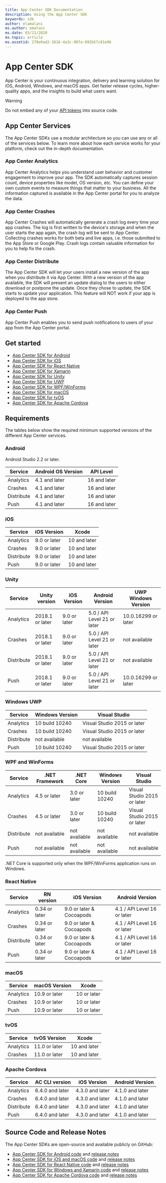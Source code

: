 ```yaml
---
title: App Center SDK Documentation
description: Using the App Center SDK
keywords: sdk
author: elamalani
ms.author: emalani
ms.date: 03/11/2020
ms.topic: article
ms.assetid: 278e0ad2-1616-4a3c-907a-092b57c81e96
---
```


# App Center SDK

App Center is your continuous integration, delivery and learning solution for iOS, Android, Windows, and macOS apps.
Get faster release cycles, higher-quality apps, and the insights to build what users want.

> [!WARNING]
> Do not embed any of your [API tokens](../api-docs/index.md) into source code.

## App Center Services

The App Center SDKs use a modular architecture so you can use any or all of the services below. To learn more about how each service works for your platform, check out the in-depth documentation.

### App Center Analytics

App Center Analytics helps you understand user behavior and customer engagement to improve your app. The SDK automatically captures session count, device properties like model, OS version, etc. You can define your own custom events to measure things that matter to your business. All the information captured is available in the App Center portal for you to analyze the data.

### App Center Crashes

App Center Crashes will automatically generate a crash log every time your app crashes. The log is first written to the device's storage and when the user starts the app again, the crash log will be sent to App Center. Collecting crashes works for both beta and live apps, i.e. those submitted to the App Store or Google Play. Crash logs contain valuable information for you to help fix the crash.

### App Center Distribute

The App Center SDK will let your users install a new version of the app when you distribute it via App Center. With a new version of the app available, the SDK will present an update dialog to the users to either download or postpone the update. Once they chose to update, the SDK starts to update your application. This feature will NOT work if your app is deployed to the app store.

### App Center Push

App Center Push enables you to send push notifications to users of your app from the App Center portal.

## Get started

* [App Center SDK for Android](getting-started/android.md)
* [App Center SDK for iOS](getting-started/ios.md)
* [App Center SDK for React Native](getting-started/react-native.md)
* [App Center SDK for Xamarin](getting-started/xamarin.md)
* [App Center SDK for Unity](getting-started/unity.md)
* [App Center SDK for UWP](getting-started/uwp.md)
* [App Center SDK for WPF/WinForms](getting-started/wpf-winforms.md)
* [App Center SDK for macOS](getting-started/macos.md)
* [App Center SDK for tvOS](getting-started/tvos.md)
* [App Center SDK for Apache Cordova](getting-started/cordova.md)

## Requirements

The tables below show the required minimum supported versions of the different App Center services.

### Android

Android Studio 2.2 or later.

Service          | Android OS Version | API Level
-----------------|--------------------|-------------
Analytics        | 4.1 and later      | 16 and later
Crashes          | 4.1 and later      | 16 and later
Distribute       | 4.1 and later      | 16 and later
Push             | 4.1 and later      | 16 and later

### iOS

Service          | iOS Version     | Xcode
-----------------|-----------------|--------------
Analytics        | 9.0 or later    | 10 and later
Crashes          | 9.0 or later    | 10 and later
Distribute       | 9.0 or later    | 10 and later
Push             | 9.0 or later    | 10 and later

### Unity

Service    |  Unity version  | iOS Version  | Android Version            | UWP Windows Version
-----------|-----------------|--------------|----------------------------|---------------------
Analytics  | 2018.1 or later | 9.0 or later | 5.0 / API Level 21 or later| 10.0.16299 or later
Crashes    | 2018.1 or later | 9.0 or later | 5.0 / API Level 21 or later| not available
Distribute | 2018.1 or later | 9.0 or later | 5.0 / API Level 21 or later| not available
Push       | 2018.1 or later | 9.0 or later | 5.0 / API Level 21 or later| 10.0.16299 or later

### Windows UWP

Service          | Windows Version    | Visual Studio
-----------------|--------------------|----------------------------
Analytics        | 10 build 10240     | Visual Studio 2015 or later
Crashes          | 10 build 10240     | Visual Studio 2015 or later
Distribute       | not available      | not available
Push             | 10 build 10240     | Visual Studio 2015 or later

### WPF and WinForms

Service          | .NET Framework | .NET Core     | Windows Version | Visual Studio
-----------------|----------------|---------------|-----------------|--------------
Analytics        | 4.5 or later   | 3.0 or later  | 10 build 10240  | Visual Studio 2015 or later
Crashes          | 4.5 or later   | 3.0 or later  | 10 build 10240  | Visual Studio 2015 or later
Distribute       | not available  | not available | not available   | not available
Push             | not available  | not available | not available   | not available

.NET Core is supported only when the WPF/WinForms application runs on Windows.

### React Native

Service    |  RN version   | iOS Version              | Android Version
-----------|---------------|--------------------------|----------------------------
Analytics  | 0.34 or later | 9.0 or later & Cocoapods | 4.1 / API Level 16 or later
Crashes    | 0.34 or later | 9.0 or later & Cocoapods | 4.1 / API Level 16 or later
Distribute | 0.34 or later | 9.0 or later & Cocoapods | 4.1 / API Level 16 or later
Push       | 0.34 or later | 9.0 or later & Cocoapods | 4.1 / API Level 16 or later

### macOS

Service          | macOS Version   | Xcode
-----------------|-----------------|--------------
Analytics        | 10.9 or later   | 10 or later
Crashes          | 10.9 or later   | 10 or later
Push             | 10.9 or later   | 10 or later

### tvOS

Service          | tvOS Version    | Xcode
-----------------|-----------------|--------------
Analytics        | 11.0 or later   | 10 and later
Crashes          | 11.0 or later   | 10 and later

### Apache Cordova

Service    |  AC CLI version      | iOS Version     | Android Version
-----------|----------------------|-----------------|----------------
Analytics  | 6.4.0 and later      | 4.3.0 and later | 4.1.0 and later
Crashes    | 6.4.0 and later      | 4.3.0 and later | 4.1.0 and later
Distribute | 6.4.0 and later      | 4.3.0 and later | 4.1.0 and later
Push       | 6.4.0 and later      | 4.3.0 and later | 4.1.0 and later

## Source Code and Release Notes

The App Center SDKs are open-source and available publicly on GitHub:

* [App Center SDK for Android code](https://github.com/Microsoft/AppCenter-SDK-Android) and [release notes](https://github.com/Microsoft/AppCenter-SDK-Android/releases)
* [App Center SDK for iOS and macOS code](https://github.com/Microsoft/AppCenter-SDK-Apple) and [release notes](https://github.com/Microsoft/AppCenter-SDK-Apple/releases)
* [App Center SDK for React Native code](https://github.com/Microsoft/AppCenter-SDK-React-Native) and [release notes](https://github.com/Microsoft/AppCenter-SDK-React-Native/releases)
* [App Center SDK for Windows and Xamarin code](https://github.com/Microsoft/AppCenter-SDK-DotNet) and [release notes](https://github.com/Microsoft/AppCenter-SDK-DotNet/releases)
* [App Center SDK for Apache Cordova code](https://github.com/Microsoft/appcenter-sdk-cordova) and [release notes](https://github.com/Microsoft/appcenter-sdk-cordova/releases)
